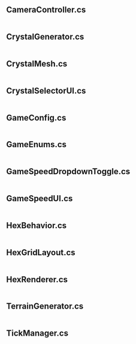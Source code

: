 ## CameraController.cs
```csharp

```

## CrystalGenerator.cs
```csharp

```

## CrystalMesh.cs
```csharp

```

## CrystalSelectorUI.cs
```csharp

```

## GameConfig.cs
```csharp

```

## GameEnums.cs
```csharp

```

## GameSpeedDropdownToggle.cs
```csharp

```

## GameSpeedUI.cs
```csharp

```

## HexBehavior.cs
```csharp

```

## HexGridLayout.cs
```csharp

```

## HexRenderer.cs
```csharp

```

## TerrainGenerator.cs
```csharp

```

## TickManager.cs
```csharp

```


